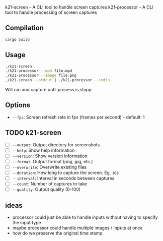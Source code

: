 
k21-screen - A CLI tool to handle screen captures
k21-processor - A CLI tool to handle processing of screen captures

## Compilation

```bash
cargo build
```

## Usage

```bash
./k21-screen
./k21-processor --mp4 file.mp4
./k21-processor --image file.png
./k21-screen --stdout | ./k21-processor --stdin
```
Will run and capture until process is stopp

## Options

- `--fps`: Screen refresh rate in fps (frames per second) - default: 1

## TODO k21-screen

- [ ] `--output`: Output directory for screenshots
- [ ] `--help`: Show help information
- [ ] `--version`: Show version information
- [ ] `--format`: Output format (png, jpg, etc.)
- [ ] `--overwrite`: Overwrite existing files
- [ ] `--duration`: How long to capture the screen. Eg. `10s`
- [ ] `--interval`: Interval in seconds between captures
- [ ] `--count`: Number of captures to take 
- [ ] `--quality`: Output quality (0-100)

## ideas
- processor could just be able to handle inputs without having to specify the input type
- maybe processor could handle multiple images / inputs at once
- how do we preserve the original time stamp